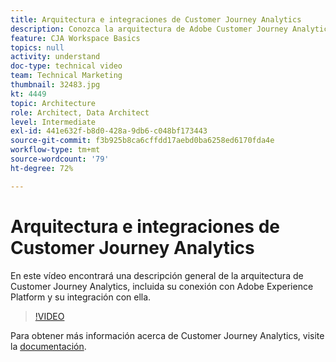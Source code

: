 ```yaml
---
title: Arquitectura e integraciones de Customer Journey Analytics
description: Conozca la arquitectura de Adobe Customer Journey Analytics, incluida su conexión con Adobe Experience Platform y su integración con.
feature: CJA Workspace Basics
topics: null
activity: understand
doc-type: technical video
team: Technical Marketing
thumbnail: 32483.jpg
kt: 4449
topic: Architecture
role: Architect, Data Architect
level: Intermediate
exl-id: 441e632f-b8d0-428a-9db6-c048bf173443
source-git-commit: f3b925b8ca6cffdd17aebd0ba6258ed6170fda4e
workflow-type: tm+mt
source-wordcount: '79'
ht-degree: 72%

---
```


# Arquitectura e integraciones de Customer Journey Analytics

En este vídeo encontrará una descripción general de la arquitectura de Customer Journey Analytics, incluida su conexión con Adobe Experience Platform y su integración con ella.

>[!VIDEO](https://video.tv.adobe.com/v/32483/?quality=12)

Para obtener más información acerca de Customer Journey Analytics, visite la [documentación](https://docs.adobe.com/content/help/es-ES/analytics-platform/using/cja-landing.html).
